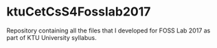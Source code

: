 # ktuCetCsS4Fosslab2017
Repository containing all the files that I developed for FOSS Lab 2017 as part of KTU University syllabus.
